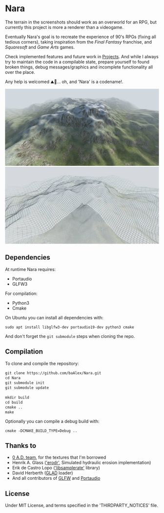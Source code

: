 Nara
====

The terrain in the screenshots should work as an overworld for an RPG, but currently this project is more a renderer than a videogame.

Eventually Nara's goal is to recreate the experience of 90's RPGs (fixing all tedious corners), taking inspiration from the *Final Fantasy* franchise, and *Squaresoft* and *Game Arts* games.

Check implemented features and future work in [Projects](https://github.com/baAlex/Nara/projects/). And while I always try to maintain the code in a compilable state, prepare yourself to found broken things, debug messages/graphics and incomplete functionality all over the place.

Any help is welcomed ⛰️📐️... oh, and 'Nara' is a codename!.

![screenshot](./resources/screenshot-terrain.jpg)
![screenshot](./resources/screenshot-wire.jpg)


Dependencies
------------
At runtime Nara requires:
 - Portaudio
 - GLFW3

For compilation:
 - Python3
 - Cmake

On Ubuntu you can install all dependencies with:
```
sudo apt install libglfw3-dev portaudio19-dev python3 cmake
```

And don't forget the `git submodule` steps when cloning the repo.


Compilation
-----------
To clone and compile the repository:
```
git clone https://github.com/baAlex/Nara.git
cd Nara
git submodule init
git submodule update

mkdir build
cd build
cmake ..
make
```

Optionally you can compile a debug build with:
```
cmake -DCMAKE_BUILD_TYPE=Debug ..
```


Thanks to
---------
- [0 A.D. team](https://play0ad.com/), for the textures that I'm borrowed
- Henrik A. Glass (['erodr'](https://github.com/henrikglass/erodr), Simulated hydraulic erosion implementation)
- Erik de Castro Lopo (['libsamplerate'](https://github.com/erikd/libsamplerate) library)
- David Herberth ([GLAD](https://github.com/Dav1dde/glad) loader)
- And all contributors of [GLFW](https://github.com/glfw/glfw/graphs/contributors) and [Portaudio](http://portaudio.com/people.htmlm)


License
-------
Under MIT License, and terms specified in the 'THIRDPARTY_NOTICES' file.
